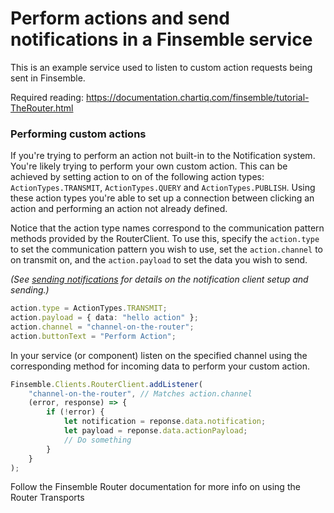 # Perform actions and send notifications in a Finsemble service

This is an example service used to listen to custom action requests being sent in Finsemble.

Required reading: https://documentation.chartiq.com/finsemble/tutorial-TheRouter.html

### Performing custom actions

If you're trying to perform an action not built-in to the Notification system. You're likely trying to perform your own
custom action. This can be achieved by setting action to on of the following action types: `ActionTypes.TRANSMIT`,
`ActionTypes.QUERY` and `ActionTypes.PUBLISH`. Using these action types you're able to set up a connection between
clicking an action and performing an action not already defined.

Notice that the action type names correspond to the communication pattern methods provided by the RouterClient. To use
this, specify the `action.type` to set the communication pattern you wish to use, set the `action.channel` to on
transmit on, and the `action.payload` to set the data you wish to send.

_(See [sending notifications](/components/notify) for details on the notification client setup and sending.)_

```typescript
action.type = ActionTypes.TRANSMIT;
action.payload = { data: "hello action" };
action.channel = "channel-on-the-router";
action.buttonText = "Perform Action";
```

In your service (or component) listen on the specified channel using the corresponding method for incoming data to
perform your custom action.

```typescript
Finsemble.Clients.RouterClient.addListener(
	"channel-on-the-router", // Matches action.channel
	(error, response) => {
		if (!error) {
			let notification = reponse.data.notification;
			let payload = reponse.data.actionPayload;
			// Do something
		}
	}
);
```

Follow the Finsemble Router documentation for more info on using the Router Transports
